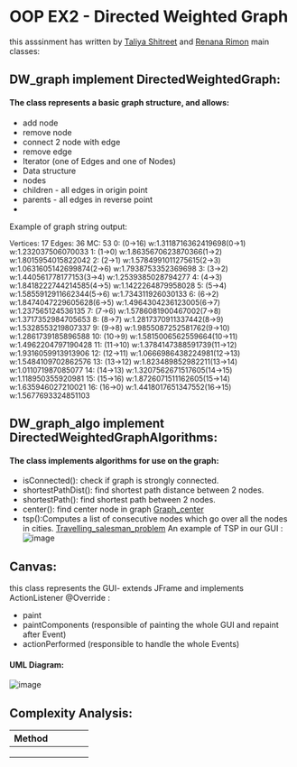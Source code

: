 # OOP EX2 -  Directed Weighted Graph

this asssinment has written by [Taliya Shitreet](https://github.com/taliyashitreet "Profile") and  [Renana Rimon](https://github.com/renanarimon "Profile")
main classes:

## DW_graph implement DirectedWeightedGraph:
#### The class represents a basic graph structure, and allows:

- add node
- remove node
- connect 2 node with edge
- remove edge
- Iterator (one of Edges and one of Nodes)
- Data structure
- nodes
- children - all edges in origin point
- parents - all edges in reverse point
- 
Example of graph string output:
<div style="font-size: 0.8rem;">
  Vertices: 17 Edges: 36 MC: 53
  0: (0->16) w:1.3118716362419698(0->1) w:1.232037506070033
  1: (1->0) w:1.8635670623870366(1->2) w:1.8015954015822042
  2: (2->1) w:1.5784991011275615(2->3) w:1.0631605142699874(2->6) w:1.7938753352369698
  3: (3->2) w:1.440561778177153(3->4) w:1.2539385028794277
  4: (4->3) w:1.8418222744214585(4->5) w:1.1422264879958028
  5: (5->4) w:1.5855912911662344(5->6) w:1.734311926030133
  6: (6->2) w:1.8474047229605628(6->5) w:1.4964304236123005(6->7) w:1.237565124536135
  7: (7->6) w:1.5786081900467002(7->8) w:1.3717352984705653
  8: (8->7) w:1.2817370911337442(8->9) w:1.5328553219807337
  9: (9->8) w:1.9855087252581762(9->10) w:1.2861739185896588
  10: (10->9) w:1.5815006562559664(10->11) w:1.4962204797190428
  11: (11->10) w:1.3784147388591739(11->12) w:1.9316059913913906
  12: (12->11) w:1.0666986438224981(12->13) w:1.5484109702862576
  13: (13->12) w:1.823489852982211(13->14) w:1.011071987085077
  14: (14->13) w:1.3207562671517605(14->15) w:1.118950355920981
  15: (15->16) w:1.8726071511162605(15->14) w:1.635946027210021
  16: (16->0) w:1.4418017651347552(16->15) w:1.5677693324851103
</div>


## DW_graph_algo implement DirectedWeightedGraphAlgorithms:
#### The class implements algorithms for use on the graph:

- isConnected(): check if graph is strongly connected.
- shortestPathDist(): find shortest path distance between 2 nodes.
- shortestPath(): find shortest path between 2 nodes.
- center(): find center node in graph
  [Graph_center](https://en.wikipedia.org/wiki/Graph_center)
- tsp():Computes a list of consecutive nodes which go over all the nodes in cities. 
  [Travelling_salesman_problem](https://en.wikipedia.org/wiki/Travelling_salesman_problem)
  An example of TSP in our GUI :
![image](https://user-images.githubusercontent.com/77111035/145706446-64a457dd-563f-4363-9f80-f8b257c44d55.png)


## Canvas:
this class represents the GUI- extends JFrame and implements ActionListener 
 @Override :
 - paint
 - paintComponents (responsible of painting the whole GUI and repaint after Event)
 - actionPerformed (responsible to handle the whole Events)
 #### UML Diagram:
![image](https://user-images.githubusercontent.com/77111035/145706484-050f7033-3d8f-49d5-bea5-8c3a8a2d1e23.png)

## Complexity Analysis:
| Method  |   |   |   |   |
|---|---|---|---|---|
|   |   |   |   |   |
|   |   |   |   |   |
|   |   |   |   |   |






